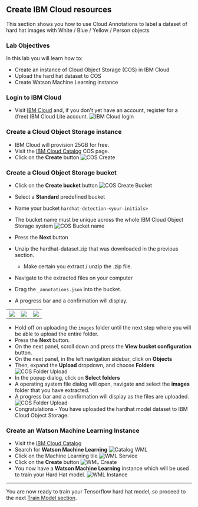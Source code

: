 ## Create IBM Cloud resources

This section shows you how to use Cloud Annotations to label a dataset of hard hat images with White / Blue / Yellow / Person objects

### Lab Objectives

In this lab you will learn how to:

- Create an instance of Cloud Object Storage (COS) in IBM Cloud
- Upload the hard hat dataset to COS
- Create Watson Machine Learning instance

### Login to IBM Cloud

- Visit [IBM Cloud](http://cloud.ibm.com) and, if you don't yet have an account, register for a (free) IBM Cloud Lite account.
![IBM Cloud login](/images/IBM-Cloud-Login.png)

### Create a Cloud Object Storage instance

- IBM Cloud will provision 25GB for free.
- Visit the [IBM Cloud Catalog](https://cloud.ibm.com/catalog/services/cloud-object-storage) COS page.
- Click on the **Create** button
  ![COS Create](/images/COS-Create.png)

### Create a Cloud Object Storage bucket

- Click on the **Create bucket** button
  ![COS Create Bucket](/images/COS-CreateBucket.png)

- Select a **Standard** predefined bucket
- Name your bucket ```hardhat-detection-<your-initials>```
- The bucket name must be unique across the whole IBM Cloud Object Storage system
  ![COS Bucket name](/images/COS-BucketName.png)
- Press the **Next** button
- Unzip the hardhat-dataset.zip that was downloaded in the previous section.
  - Make certain you extract / unzip the .zip file.
- Navigate to the extracted files on your computer
- Drag the ```_annotations.json``` into the bucket.
- A progress bar and a confirmation will display.

<table style="width: 100%">
    <colgroup>
       <col span="1" style="width: 33%;">
       <col span="1" style="width: 33%;">
       <col span="1" style="width: 33%;">
    </colgroup>
<tr>
<td>
<img src="/images/COS-Upload-1.png">
</td>
<td>
<img src="/images/COS-Upload-2.png">
</td>
<td>
<img src="/images/COS-Upload-3.png">
</td>
</table>

- Hold off on uploading the ```images``` folder until the next step where you will be able to upload the entire folder.
- Press the **Next** button.
- On the next panel, scroll down and press the **View bucket configuration** button.
- On the next panel, in the left navigation sidebar, click on **Objects**
- Then, expand the **Upload** dropdown, and choose **Folders**
  ![COS Folder Upload](/images/COS-Upload-Folder-1.png)
- In the popup dialog, click on **Select folders**
- A operating system file dialog will open, navigate and select the **images** folder that you have extracted.
- A progress bar and a confirmation will display as the files are uploaded.
  ![COS Folder Upload](/images/COS-Upload-Folder-2.png)
- Congratulations - You have uploaded the hardhat model dataset to IBM Cloud Object Storage.

### Create an Watson Machine Learning Instance

- Visit the [IBM Cloud Catalog](https://cloud.ibm.com/catalog/services/machine-learning)
- Search for **Watson Machine Learning**
  ![Catalog WML](/images/IBM-Cloud-Catalog-search-WML.png)
- Click on the Machine Learning tile
  ![WML Service](/images/IBM-Cloud-Catalog-WML.png)
- Click on the **Create** button
  ![WML Create](/images/IBM-Cloud-WML-Create.png)
- You now have a **Watson Machine Learning** instance which will be used to train your Hard Hat model.
  ![WML Instance](/images/IBM-Cloud-WML-Instance.png)

***
You are now ready to train your Tensorflow hard hat model, so proceed to the next [Train Model section](TRAIN.md).
